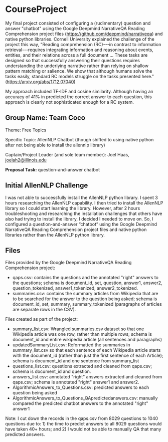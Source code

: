 # CourseProject

My final project consisted of configuring a (rudimentary) question and answer "chatbot" using the Google Deepmind NarrativeQA Reading Comprehension project files (https://github.com/deepmind/narrativeqa) and native python libraries. Cornell University explained the challenge of the project this way, "Reading comprehension (RC)---in contrast to information retrieval---requires integrating information and reasoning about events, entities, and their relations across a full document ... These tasks are designed so that successfully answering their questions requires understanding the underlying narrative rather than relying on shallow pattern matching or salience. We show that although humans solve the tasks easily, standard RC models struggle on the tasks presented here." (https://arxiv.org/abs/1712.07040)

My approach included TF-IDF and cosine similarity. Although having an accuracy of 41% in predicted the correct answer to each question, this approach is clearly not sophisticated enough for a RC system. 



## Group Name: Team Coco

Theme: Free Topics

Specific Topic: AllenNLP Chatbot (though shifted to using native python after not being able to install the allennlp library)

Captain/Project Leader (and sole team member): Joel Haas, joelah2@illinois.edu

**Proposal Task:** question-and-answer chatbot


## Initial AllenNLP Challenge

I was not able to successfully install the AllenNLP python library.  I spent 3 hours researching the AllenNLP capability.  I then tried to install the AllenNLP library so I could start learning the library.  However, after 2 hours troubleshooting and researching the installation challenges that others have also had trying to install the library, I decided I needed to move on.  So, I configured a question-and-answer “chatbot” using the Google Deepmind NarrativeQA Reading Comprehension project files and native python libraries rather than the AllenNLP python library.

## Files

Files provided by the Google Deepmind NarrativeQA Reading Comprehension project:
* qaps.csv: contains the questions and the annotated "right" answers to the questions; schema is document_id, set, question, answer1, answer2, question_tokenized, answer1_tokenized, answer2_tokenized.
* summaries.csv: contains the summary articles from Wikipedia that are to be searched for the answer to the question being asked; schema is document_id, set, summary, summary_tokenized (paragraphs of articles are separate rows in the CSV).

Files created as part of the project:
* summary_list.csv: Wrangled summaries.csv dataset so that one Wikipedia article was one row, rather than multiple rows; schema is document_id and entire wikipedia article (all sentences and paragraphs) 
* updatedSummaryList.csv: Reformatted the summaries in summary_list.csv so that each sentence of each Wikipedia article starts with the document_id (rather than just the first sentence of each Article); schema is document_id and one sentence from summary_list
* questions_list.csv: questions extracted and cleaned from qaps.csv; schema is document_id and question.
* answers_list.csv: annotated "right" answers extracted and cleaned from qaps.csv; schema is annotated "right" answer1 and answer2.
* AlgorithmicAnswers_to_Questions.csv: predicted answers to each question being asked
* AlgorithmicAnswers_to_Questions_QApredictedanswers.csv: manually compared the predicted chatbot answers to the annotated "right" answer1

Note: I cut down the records in the qaps.csv from 8029 questions to 1040 questions due to: 1) the time to predict answers to all 8029 questions would have taken 40+ hours; and 2) I would not be able to manually QA that many predicted answers. 



